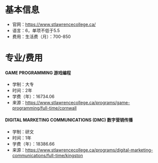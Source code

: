# 基本信息

- 官网：https://www.stlawrencecollege.ca/
- 语言：6，单项不低于5.5
- 费用：生活费（月）：700-850



# 专业/费用

#### GAME PROGRAMMING 游戏编程

- 学制：大专
- 时间：2年
- 学费（年）：16734.06
- 来源：https://www.stlawrencecollege.ca/programs/game-programming/full-time/cornwall



#### DIGITAL MARKETING COMMUNICATIONS (DMC) 数字营销传播

- 学制：研文
- 时间：1年
- 学费（年）：18386.66
- 来源：https://www.stlawrencecollege.ca/programs/digital-marketing-communications/full-time/kingston

